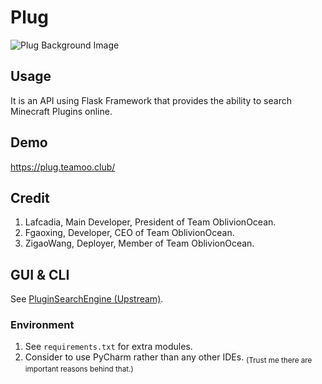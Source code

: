 # Plug

![Plug Background Image](https://github.com/user-attachments/assets/d510247e-7c10-4413-8919-315f797b696d)

## Usage

It is an API using Flask Framework that provides the ability to search Minecraft Plugins online.

## Demo

https://plug.teamoo.club/

## Credit
1. Lafcadia, Main Developer, President of Team OblivionOcean.
2. Fgaoxing, Developer, CEO of Team OblivionOcean.
3. ZigaoWang, Deployer, Member of Team OblivionOcean.

## GUI & CLI

See [PluginSearchEngine (Upstream)](https://github.com/lilingfengdev/PluginSearchEngine).

### Environment
1. See `requirements.txt` for extra modules.
2. Consider to use PyCharm rather than any other IDEs. <sub>(Trust me there are important reasons behind that.)</sub>
